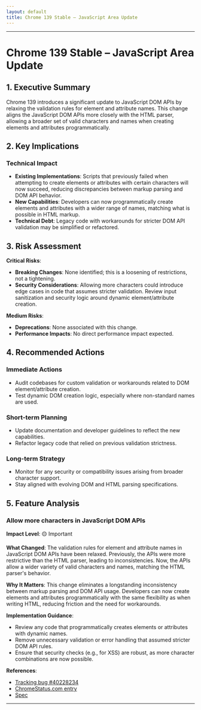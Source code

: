 ```yaml
---
layout: default
title: Chrome 139 Stable – JavaScript Area Update
---
```


---

# Chrome 139 Stable – JavaScript Area Update

## 1. Executive Summary

Chrome 139 introduces a significant update to JavaScript DOM APIs by relaxing the validation rules for element and attribute names. This change aligns the JavaScript DOM APIs more closely with the HTML parser, allowing a broader set of valid characters and names when creating elements and attributes programmatically.

## 2. Key Implications

### Technical Impact

- **Existing Implementations**: Scripts that previously failed when attempting to create elements or attributes with certain characters will now succeed, reducing discrepancies between markup parsing and DOM API behavior.
- **New Capabilities**: Developers can now programmatically create elements and attributes with a wider range of names, matching what is possible in HTML markup.
- **Technical Debt**: Legacy code with workarounds for stricter DOM API validation may be simplified or refactored.

## 3. Risk Assessment

**Critical Risks**:
- **Breaking Changes**: None identified; this is a loosening of restrictions, not a tightening.
- **Security Considerations**: Allowing more characters could introduce edge cases in code that assumes stricter validation. Review input sanitization and security logic around dynamic element/attribute creation.

**Medium Risks**:
- **Deprecations**: None associated with this change.
- **Performance Impacts**: No direct performance impact expected.

## 4. Recommended Actions

### Immediate Actions

- Audit codebases for custom validation or workarounds related to DOM element/attribute creation.
- Test dynamic DOM creation logic, especially where non-standard names are used.

### Short-term Planning

- Update documentation and developer guidelines to reflect the new capabilities.
- Refactor legacy code that relied on previous validation strictness.

### Long-term Strategy

- Monitor for any security or compatibility issues arising from broader character support.
- Stay aligned with evolving DOM and HTML parsing specifications.

## 5. Feature Analysis

### Allow more characters in JavaScript DOM APIs

**Impact Level**: 🟡 Important

**What Changed**:
The validation rules for element and attribute names in JavaScript DOM APIs have been relaxed. Previously, the APIs were more restrictive than the HTML parser, leading to inconsistencies. Now, the APIs allow a wider variety of valid characters and names, matching the HTML parser's behavior.

**Why It Matters**:
This change eliminates a longstanding inconsistency between markup parsing and DOM API usage. Developers can now create elements and attributes programmatically with the same flexibility as when writing HTML, reducing friction and the need for workarounds.

**Implementation Guidance**:
- Review any code that programmatically creates elements or attributes with dynamic names.
- Remove unnecessary validation or error handling that assumed stricter DOM API rules.
- Ensure that security checks (e.g., for XSS) are robust, as more character combinations are now possible.

**References**:
- [Tracking bug #40228234](https://issues.chromium.org/issues/40228234)
- [ChromeStatus.com entry](https://chromestatus.com/feature/6278918763708416)
- [Spec](https://dom.spec.whatwg.org/#namespaces)

---